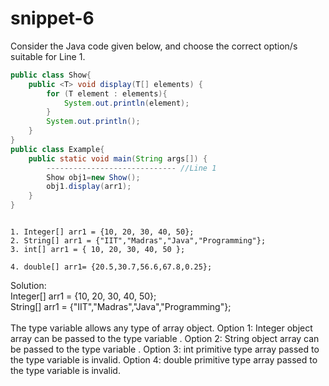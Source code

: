 # snippet-6

Consider the Java code given below, and choose the correct option/s suitable for Line 1.

```java
public class Show{
    public <T> void display(T[] elements) {
        for (T element : elements){
            System.out.println(element);
        }
        System.out.println();
    }
}
public class Example{
    public static void main(String args[]) {
        ----------------------------- //Line 1
        Show obj1=new Show();
        obj1.display(arr1);
    }
}

```

```

1. Integer[] arr1 = {10, 20, 30, 40, 50};
2. String[] arr1 = {"IIT","Madras","Java","Programming"};
3. int[] arr1 = { 10, 20, 30, 40, 50 };
4. double[] arr1= {20.5,30.7,56.6,67.8,0.25};
```

Solution: \
Integer\[] arr1 = {10, 20, 30, 40, 50};\
String\[] arr1 = {"IIT","Madras","Java","Programming"};\
\
The type variable allows any type of array object. Option 1: Integer object array can be passed to the type variable . Option 2: String object array can be passed to the type variable . Option 3: int primitive type array passed to the type variable is invalid. Option 4: double primitive type array passed to the type variable is invalid.
